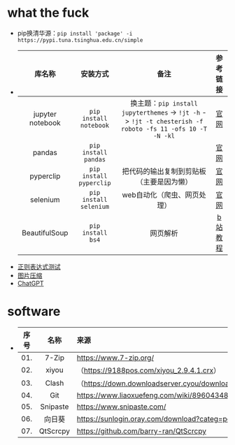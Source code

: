 # what the fuck
- pip换清华源：`pip install 'package' -i https://pypi.tuna.tsinghua.edu.cn/simple`
- |库名称|安装方式|备注|参考链接|
  |:-:|:-:|:-:|:-:|
  |jupyter notebook|`pip install notebook`|换主题：`pip install jupyterthemes` -> `!jt -h` -> `!jt -t chesterish -f roboto -fs 11 -ofs 10 -T -N -kl`|[官网](http://jupyter.org/install)|
  |pandas|`pip install pandas`||[官网](https://pandas.pydata.org/getting_started.html)|
  |pyperclip|`pip install pyperclip`|把代码的输出复制到剪贴板（主要是因为懒）|[官网](https://pypi.org/project/pyperclip/)|
  |selenium|`pip install selenium`|web自动化（爬虫、网页处理）|[官网](https://www.selenium.dev/zh-cn/documentation/webdriver/getting_started/)|
  |BeautifulSoup|`pip install bs4`|网页解析|[b站教程](https://www.bilibili.com/video/BV1bL4y1V7q1?p=29)|
- [正则表达式测试](https://www.whatsmyip.org/regular-expression-tester/)
- [图片压缩](https://docsmall.com/image-compress)
- [ChatGPT](https://chat.openai.com/chat)

# software
- |序号|名称|来源|
  |:-:|:-:|:-|
  |01.|7-Zip|<https://www.7-zip.org/>|
  |02.|xiyou|（<https://9188pos.com/xiyou_2.9.4.1.crx>）|
  |03.|Clash|（<https://down.downloadserver.cyou/download/Clash.for.Windows.new.zip>）|
  |04.|Git|<https://www.liaoxuefeng.com/wiki/896043488029600>|
  |05.|Snipaste|<https://www.snipaste.com/>|
  |06.|向日葵|<https://sunlogin.oray.com/download?categ=personal>|
  |07.|QtScrcpy|<https://github.com/barry-ran/QtScrcpy>|